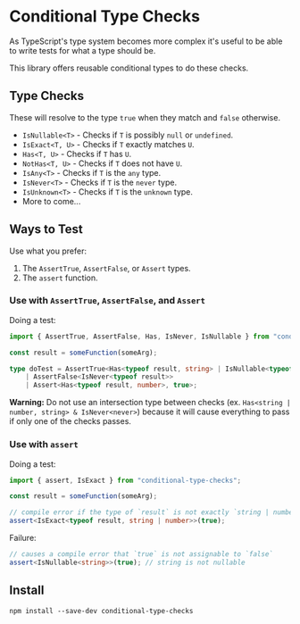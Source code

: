 # Conditional Type Checks

As TypeScript's type system becomes more complex it's useful to be able to write tests for what a type should be.

This library offers reusable conditional types to do these checks.

## Type Checks

These will resolve to the type `true` when they match and `false` otherwise.

* `IsNullable<T>` - Checks if `T` is possibly `null` or `undefined`.
* `IsExact<T, U>` - Checks if `T` exactly matches `U`.
* `Has<T, U>` - Checks if `T` has `U`.
* `NotHas<T, U>` - Checks if `T` does not have `U`.
* `IsAny<T>` - Checks if `T` is the `any` type.
* `IsNever<T>` - Checks if `T` is the `never` type.
* `IsUnknown<T>` - Checks if `T` is the `unknown` type.
* More to come...

## Ways to Test

Use what you prefer:

1. The `AssertTrue`, `AssertFalse`, or `Assert` types.
2. The `assert` function.

### Use with `AssertTrue`, `AssertFalse`, and `Assert`

Doing a test:

```ts
import { AssertTrue, AssertFalse, Has, IsNever, IsNullable } from "conditional-type-checks";

const result = someFunction(someArg);

type doTest = AssertTrue<Has<typeof result, string> | IsNullable<typeof result>>
    | AssertFalse<IsNever<typeof result>>
    | Assert<Has<typeof result, number>, true>;
```

**Warning:** Do not use an intersection type between checks (ex. `Has<string | number, string> & IsNever<never>`) because it will cause everything to pass if only one of the checks passes.

### Use with `assert`

Doing a test:

```ts
import { assert, IsExact } from "conditional-type-checks";

const result = someFunction(someArg);

// compile error if the type of `result` is not exactly `string | number`
assert<IsExact<typeof result, string | number>>(true);
```

Failure:

```ts
// causes a compile error that `true` is not assignable to `false`
assert<IsNullable<string>>(true); // string is not nullable
```

## Install

```
npm install --save-dev conditional-type-checks
```
